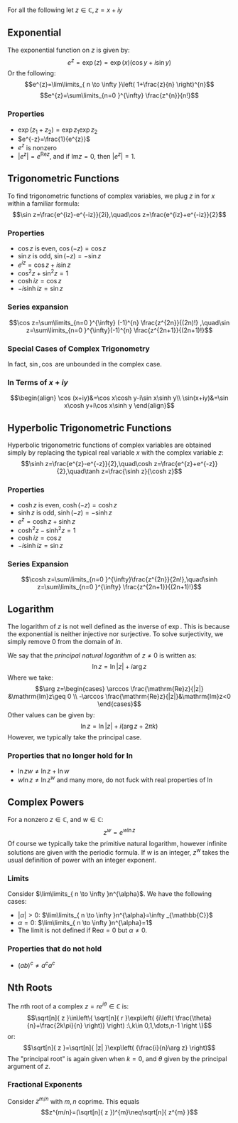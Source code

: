 For all the following let $z\in \mathbb{C},\,z=x+iy$
## Exponential
The exponential function on $z$ is given by:
$$e^{z}=\exp(z)=\exp(x)(\cos y+i\sin y)$$
Or the following:
$$e^{z}=\lim\limits_{ n \to \infty }\left( 1+\frac{z}{n} \right)^{n}$$
$$e^{z}=\sum\limits_{n=0 }^{\infty} \frac{z^{n}}{n!}$$
### Properties
- $\exp(z_{1}+z_{2})=\exp z_{1}\exp z_{2}$
- $e^{-z}=\frac{1}{e^{z}}$
- $e^{z}$ is nonzero
- $|e^{z}|=e^{\mathrm{Re}z}$, and if $\mathrm{Im}z=0$, then $|e^{z}|=1$.
## Trigonometric Functions
To find trigonometric functions of complex variables, we plug $z$ in for $x$ within a familiar formula:
$$\sin z=\frac{e^{iz}-e^{-iz}}{2i},\quad\cos z=\frac{e^{iz}+e^{-iz}}{2}$$
### Properties
- $\cos z$ is even, $\cos(-z)=\cos z$
- $\sin z$ is odd, $\sin(-z)=-\sin z$
- $e^{iz}=\cos z+i\sin z$
- $\cos ^{2}z+\sin ^{2}z=1$
- $\cosh iz=\cos z$
- $-i\sinh iz=\sin z$
### Series expansion
$$\cos z=\sum\limits_{n=0 }^{\infty} (-1)^{n} \frac{z^{2n}}{(2n)!} ,\quad\sin z=\sum\limits_{n=0 }^{\infty}(-1)^{n} \frac{z^{2n+1}}{(2n+1)!}$$
### Special Cases of Complex Trigonometry
In fact, $\sin,\cos$ are unbounded in the complex case.
### In Terms of $x+iy$
$$\begin{align}
\cos (x+iy)&=\cos x\cosh y-i\sin x\sinh y\\
\sin(x+iy)&=\sin x\cosh y+i\cos x\sinh y
\end{align}$$
## Hyperbolic Trigonometric Functions
Hyperbolic trigonometric functions of complex variables are obtained simply by replacing the typical real variable $x$ with the complex variable $z$:
$$\sinh z=\frac{e^{z}-e^{-z}}{2},\quad\cosh z=\frac{e^{z}+e^{-z}}{2},\quad\tanh z=\frac{\sinh z}{\cosh z}$$
### Properties
- $\cosh z$ is even, $\cosh(-z)=\cosh z$
- $\sinh z$ is odd, $\sinh(-z)=-\sinh z$
- $e^{z}=\cosh z+\sinh z$
- $\cosh ^{2} z-\sinh ^{2}z=1$
- $\cosh iz=\cos z$
- $-i\sinh iz=\sin z$
### Series Expansion
$$\cosh z=\sum\limits_{n=0 }^{\infty}\frac{z^{2n}}{2n!},\quad\sinh z=\sum\limits_{n=0 }^{\infty} \frac{z^{2n+1}}{(2n+1)!}$$
## Logarithm
The logarithm of $z$ is not well defined as the inverse of $\exp$. This is because the exponential is neither injective nor surjective.
To solve surjectivity, we simply remove $0$ from the domain of $ln$.

We say that the *principal natural logarithm* of $z\neq 0$ is written as:
$$\ln z=\ln|z|+i\arg z$$
Where we take:
$$\arg z=\begin{cases}
\arccos \frac{\mathrm{Re}z}{|z|} &\mathrm{Im}z\geq 0 \\
-\arccos \frac{\mathrm{Re}z}{|z|}&\mathrm{Im}z<0
\end{cases}$$
Other values can be given by:
$$\ln z=\ln|z|+i(\arg z+2\pi k)$$
However, we typically take the principal case.
### Properties that no longer hold for $\ln$
- $\ln zw\neq \ln z+\ln w$
- $w\ln z\neq \ln z^{w}$
and many more, do not fuck with real properties of $\ln$
## Complex Powers
For a nonzero $z\in \mathbb{C}$, and $w\in\mathbb{C}$:
$$z^{w}=e^{w\ln z}$$
Of course we typically take the primitive natural logarithm, however infinite solutions are given with the periodic formula.
If $w$ is an integer, $z^{w}$ takes the usual definition of power with an integer exponent.
### Limits
Consider $\lim\limits_{ n \to \infty }n^{\alpha}$. We have the following cases:
- $|\alpha|>0$: $\lim\limits_{ n \to \infty }n^{\alpha}=\infty _{\mathbb{C}}$
- $\alpha=0$: $\lim\limits_{ n \to \infty }n^{\alpha}=1$
- The limit is not defined if $\mathrm{Re}\alpha=0$ but $\alpha \neq 0$.
### Properties that do not hold
- $(ab)^{c}\neq a^{c}a^{c}$
## Nth Roots
The $n$th root of a complex $z=re^{i\theta}\in\mathbb{C}$ is:
$$\sqrt[n]{ z }\in\left\{  \sqrt[n]{ r }\exp\left( {i\left( \frac{\theta}{n}+\frac{2k\pi}{n} \right)} \right) :\,k\in 0,1,\dots,n-1 \right \}$$
or:
$$\sqrt[n]{ z }=\sqrt[n]{ |z| }\exp\left( {\frac{i}{n}\arg z} \right)$$
The "principal root" is again given when $k=0$, and $\theta$ given by the principal argument of $z$.
### Fractional Exponents
Consider $z^{m/n}$ with $m,n$ coprime. This equals
$$z^{m/n}=(\sqrt[n]{ z })^{m}\neq\sqrt[n]{ z^{m} }$$
